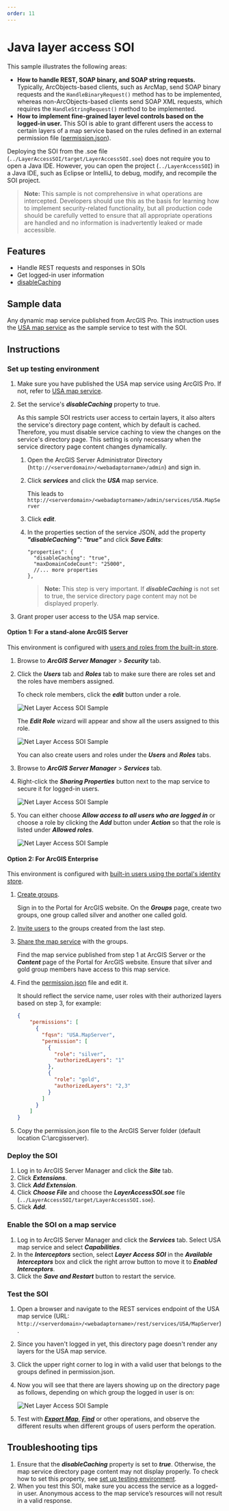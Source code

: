 ```yaml
---
order: 11
---
```


# Java layer access SOI

This sample illustrates the following areas:
* **How to handle REST, SOAP binary, and SOAP string requests.**
   Typically, ArcObjects-based clients, such as ArcMap, send SOAP binary requests and the `HandleBinaryRequest()` method has to be implemented, whereas non-ArcObjects-based clients send SOAP XML requests, which requires the `HandleStringRequest()` method to be implemented.
* **How to implement fine-grained layer level controls based on the logged-in user.**
   This SOI is able to grant different users the access to certain layers of a map service based on the rules defined in an external permission file ([permission.json](permission.json)).


Deploying the SOI from the .soe file (`../LayerAccessSOI/target/LayerAccessSOI.soe`) does not require you to open a Java IDE. However, you can open the project (`../LayerAccessSOI`) in a Java IDE, such as Eclipse or IntelliJ, to debug, modify, and recompile the SOI project.

> **Note:** This sample is not comprehensive in what operations are intercepted. Developers should use this as the basis for learning how to implement security-related functionality, but all production code should be carefully vetted to ensure that all appropriate operations are handled and no information is inadvertently leaked or made accessible.

## Features

* Handle REST requests and responses in SOIs
* Get logged-in user information
* [disableCaching](#set-up-testing-environment)

## Sample data

Any dynamic map service published from ArcGIS Pro. This instruction uses the [USA map service](https://github.com/Esri/arcgis-enterprise-sdk-resources/tree/master/Samples) as the sample service to test with the SOI.


## Instructions

### Set up testing environment

1. Make sure you have published the USA map service using ArcGIS Pro. If not, refer to [USA map service](https://github.com/Esri/arcgis-enterprise-sdk-resources/tree/master/Samples).
2. Set the service's ***disableCaching*** property to true.

   As this sample SOI restricts user access to certain layers, it also alters the service's directory page content, which by default is cached. Therefore, you must disable service caching to view the changes on the service's directory page. This setting is only necessary when the service directory page content changes dynamically.
    1. Open the ArcGIS Server Administrator Directory (`http://<serverdomain>/<webadaptorname>/admin`) and sign in.
    2. Click ***services*** and click the ***USA*** map service.

       This leads to `http://<serverdomain>/<webadaptorname>/admin/services/USA.MapServer`
    3. Click ***edit***.
    4. In the properties section of the service JSON, add the property ***"disableCaching": "true"*** and click ***Save Edits***:

        ```
        "properties": {
          "disableCaching": "true",
          "maxDomainCodeCount": "25000",
          //... more properties
        },
        ```
        > **Note:** This step is very important. If ***disableCaching*** is not set to true, the service directory page content may not be displayed properly.
3. Grant proper user access to the USA map service.

#### Option 1: For a stand-alone ArcGIS Server
This environment is configured with [users and roles from the built-in store](https://enterprise.arcgis.com/en/server/latest/administer/windows/securing-services-with-users-and-roles-specific-to-arcgis-server.htm#GUID-9D46D38D-DA48-47BE-A776-DD84C1CD0F4B).

1. Browse to ***ArcGIS Server Manager*** > ***Security*** tab.
2. Click the ***Users*** tab and ***Roles*** tab to make sure there are roles set and the roles have members assigned.

   To check role members, click the ***edit*** button under a role.

   ![](../../../../images/netsp/NetLayer1.png "Net Layer Access SOI Sample")

   The ***Edit Role*** wizard will appear and show all the users assigned to this role.

   ![](../../../../images/netsp/NetLayer2.png "Net Layer Access SOI Sample")

   You can also create users and roles under the ***Users*** and ***Roles*** tabs.
3. Browse to ***ArcGIS Server Manager*** > ***Services*** tab.
4. Right-click the ***Sharing Properties*** button next to the map service to secure it for logged-in users.

   ![](../../../../images/netsp/NetLayer3.png "Net Layer Access SOI Sample")
5. You can either choose ***Allow access to all users who are logged in*** or choose a role by clicking the ***Add*** button under ***Action*** so that the role is listed under ***Allowed roles***.

   ![](../../../../images/netsp/NetLayer4.png "Net Layer Access SOI Sample")


#### Option 2: For ArcGIS Enterprise
This environment is configured with [built-in users using the portal's identity store](https://enterprise.arcgis.com/en/portal/latest/administer/windows/about-configuring-portal-authentication.htm#ESRI_SECTION1_AA40A239CE81485CB4F7A91BBDDFE845).

1. [Create groups](https://enterprise.arcgis.com/en/portal/latest/administer/windows/create-groups.htm).

   Sign in to the Portal for ArcGIS website. On the ***Groups*** page, create two groups, one group called silver and another one called gold.
2. [Invite users](https://enterprise.arcgis.com/en/portal/latest/administer/windows/manage-groups.htm#ESRI_SECTION1_123F1B9DC1DF41A3A2EA6EAE6486CF9E) to the groups created from the last step.
3. [Share the map service](https://enterprise.arcgis.com/en/portal/latest/use/share-items.htm#ESRI_SECTION1_0CF790E7414B48BEB0E69484A76D6A03) with the groups.

   Find the map service published from step 1 at ArcGIS Server or the ***Content*** page of the Portal for ArcGIS website. Ensure that silver and gold group members have access to this map service.
4. Find the [permission.json](permission.json) file and edit it.

   It should reflect the service name, user roles with their authorized layers based on step 3, for example:

    ```json
    {
        "permissions": [
          {
            "fqsn": "USA.MapServer",
            "permission": [
              {
                "role": "silver",
                "authorizedLayers": "1"
              },
              {
                "role": "gold",
                "authorizedLayers": "2,3"
              }
            ]
          }
        ]
    }
    ```
5. Copy the permission.json file to the ArcGIS Server folder (default location C:\arcgisserver).


### Deploy the SOI

1. Log in to ArcGIS Server Manager and click the ***Site*** tab.
2. Click ***Extensions***.
3. Click ***Add Extension***.
4. Click ***Choose File*** and choose the ***LayerAccessSOI.soe*** file (`../LayerAccessSOI/target/LayerAccessSOI.soe`).
5. Click ***Add***.

### Enable the SOI on a map service

1. Log in to ArcGIS Server Manager and click the ***Services*** tab. Select USA map service and select ***Capabilities***.
2. In the ***Interceptors*** section, select ***Layer Access SOI*** in the ***Available Interceptors*** box and click the right arrow button to move it to ***Enabled Interceptors***.
3. Click the ***Save and Restart*** button to restart the service.

### Test the SOI

1. Open a browser and navigate to the REST services endpoint of the USA map service (URL: `http://<serverdomain>/<webadaptorname>/rest/services/USA/MapServer`).
2. Since you haven't logged in yet, this directory page doesn't render any layers for the USA map service.
3. Click the upper right corner to log in with a valid user that belongs to the groups defined in permission.json.
4. Now you will see that there are layers showing up on the directory page as follows, depending on which group the logged in user is on:

   ![](../../../../images/netsp/NetLayer5.png "Net Layer Access SOI Sample")
5. Test with [***Export Map***](https://developers.arcgis.com/rest/services-reference/export-map.htm), [***Find***](https://developers.arcgis.com/rest/services-reference/find.htm) or other operations, and observe the different results when different groups of users perform the operation.

## Troubleshooting tips

1. Ensure that the ***disableCaching*** property is set to ***true***. Otherwise, the map service directory page content may not display properly. To check how to set this property, see [set up testing environment](#set-up-testing-environment).
2. When you test this SOI, make sure you access the service as a logged-in user. Anonymous access to the map service’s resources will not result in a valid response.
